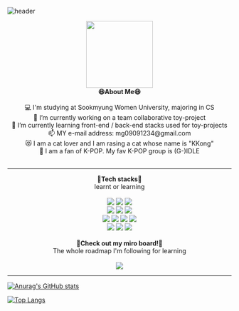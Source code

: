 ![header](https://capsule-render.vercel.app/api?type=waving&color=FFa9a0&height=150&section=header&text=🍑๑'ٮ'๑🍑&fontColor=FFFFFF&fontSize=40&&&animation=twinkling)
<!-- https://simpleicons.org/?q=react -->

<div align="center">
 <img  width = "150px" height = "150px"src="https://ouch-cdn2.icons8.com/FjDkinjPMOux0iZ04JaLe-8cQ28QLZXiLAEzL9J8Y_8/rs:fit:456:456/czM6Ly9pY29uczgu/b3VjaC1wcm9kLmFz/c2V0cy9zdmcvMTMv/ODI5ODk2MWItNzk0/Yi00MDkyLTkxMTIt/YTY1NmIwNGM0MTRi/LnN2Zw.png"></img>
 <div><strong>😆About Me😆</strong></div>
 <br/>
 💻 I'm studying at Sookmyung Women University, majoring in CS<br/>
 🔭 I’m currently working on a team collaborative toy-project<br/>
 🌱 I’m currently learning front-end / back-end stacks used for toy-projects<br/>
 📫 MY e-mail address: mg09091234@gmail.com<br/>
 😻 I am a cat lover and I am rasing a cat whose name is "KKong"<br/>
 🎵 I am a fan of K-POP. My fav K-POP group is (G-)IDLE <br/>
 
 <br/>
 
 <hr/>
 
 <div><strong>🔧Tech stacks🔧</strong><br/>learnt or learning</div>
 <br/>
  <img src="https://img.shields.io/badge/HTML-e34c26.svg?style=for-the-badge&logo=HTML5&logoColor=white"/>
  <img src="https://img.shields.io/badge/CSS-3399dc.svg?style=for-the-badge&logo=CSS3&logoColor=white"/>
  <img src="https://img.shields.io/badge/JavaScript-f0db4f.svg?style=for-the-badge&logo=JavaScript&logoColor=white"/>
  <br/>
  <img src="https://img.shields.io/badge/Sass-CC6699.svg?style=for-the-badge&logo=Sass&logoColor=white"/>
  <img src="https://img.shields.io/badge/Tailwind CSS-06B6D4.svg?style=for-the-badge&logo=Tailwind CSS&logoColor=white"/>
  <img src="https://img.shields.io/badge/TypeScript-3178C6.svg?style=for-the-badge&logo=TypeScript&logoColor=white"/>
  <br/>
  <img src="https://img.shields.io/badge/React-61DAFB.svg?style=for-the-badge&logo=React&logoColor=white"/>
  <img src="https://img.shields.io/badge/GraphQL-E10098.svg?style=for-the-badge&logo=GraphQL&logoColor=white"/>
  <img src="https://img.shields.io/badge/Apollo GraphQL-311C87.svg?style=for-the-badge&logo=Apollo GraphQL&logoColor=white"/>
  <img src="https://img.shields.io/badge/Next.js-000000.svg?style=for-the-badge&logo=Next.js&logoColor=white"/>
  <br/>
  <img src="https://img.shields.io/badge/Python-306998.svg?style=for-the-badge&logo=Python&logoColor=white"/>
  <img src="https://img.shields.io/badge/C-A8B9CC.svg?style=for-the-badge&logo=C&logoColor=white"/>
  <img src="https://img.shields.io/badge/C++-00599C.svg?style=for-the-badge&logo=C++&logoColor=white"/>
  <br/><br/>
  <div><strong>🌠Check out my miro board!🌠</strong></div>
  <div>The whole roadmap I'm following for learning</div><br/>
  <a href = "https://miro.com/app/board/uXjVOtxfYk0=/" target="_blank">
   <img src="https://img.shields.io/badge/IT roadmap-e34c26.svg?style=for-the-badge&logo=Miro&logoColor=white"/>
  </a>
</div>
<hr/>

[![Anurag's GitHub stats](https://github-readme-stats.vercel.app/api?username=yulleta)](https://github.com/yulleta/github-readme-stats) 

[![Top Langs](https://github-readme-stats.vercel.app/api/top-langs/?username=yulleta)](https://github.com/yulleta/github-readme-stats)
